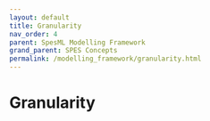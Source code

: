 ```yaml
---
layout: default
title: Granularity
nav_order: 4
parent: SpesML Modelling Framework
grand_parent: SPES Concepts
permalink: /modelling_framework/granularity.html
---
```

# Granularity
